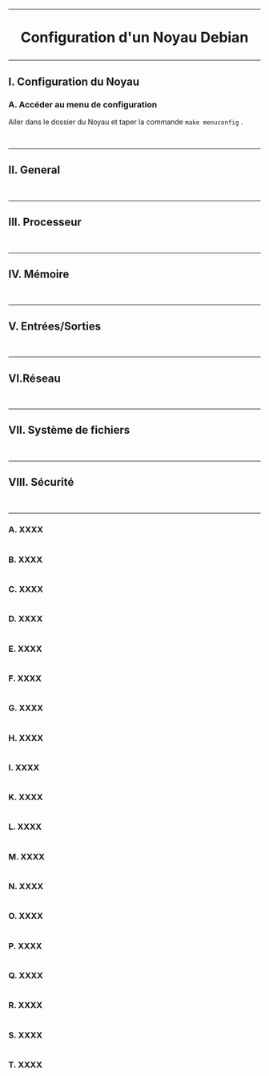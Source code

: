 ------------------------------------------------------------------------------------------------------------------------------------------
# <p align='center'> Configuration d'un Noyau Debian </p>

------------------------------------------------------------------------------------------------------------------------------------------
## I. Configuration du Noyau
### A. Accéder au menu de configuration
Aller dans le dossier du Noyau et taper la commande `make menuconfig` .

<br />

------------------------------------------------------------------------------------------------------------------------------------------
## II. General
<br />

------------------------------------------------------------------------------------------------------------------------------------------
## III. Processeur


<br />

------------------------------------------------------------------------------------------------------------------------------------------
## IV. Mémoire

<br />

------------------------------------------------------------------------------------------------------------------------------------------
## V. Entrées/Sorties

<br />

------------------------------------------------------------------------------------------------------------------------------------------
## VI.Réseau

<br />

------------------------------------------------------------------------------------------------------------------------------------------
## VII. Système de fichiers

<br />

------------------------------------------------------------------------------------------------------------------------------------------
## VIII. Sécurité

<br />


------------------------------------------------------------------------------------------------------------------------------------------
### A. XXXX
```
```

### B. XXXX
```
```

### C. XXXX
```
```

### D. XXXX
```
```

### E. XXXX
```
```

### F. XXXX
```
```

### G. XXXX
```
```

### H. XXXX
```
```

### I. XXXX
```
```

### K. XXXX
```
```

### L. XXXX
```
```

### M. XXXX
```
```

### N. XXXX
```
```


### O. XXXX
```
```

### P. XXXX
```
```

### Q. XXXX
```
```

### R. XXXX
```
```


### S. XXXX
```
```


### T. XXXX
```
```
